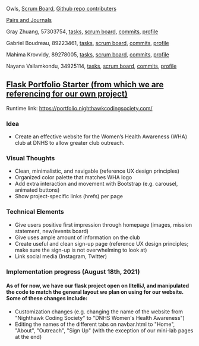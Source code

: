 Owls, [Scrum Board](https://github.com/wangzi190/flask_portfolio/projects/1), [Github repo contributers](https://github.com/wangzi190/flask_portfolio/graphs/contributors)

[Pairs and Journals]()

Gray Zhuang, 57303754, [tasks](https://github.com/wangzi190/flask_portfolio/projects/1?card_filter_query=assignee%3Awangzi190), [scrum board](https://github.com/wangzi190/flask_portfolio/projects/1?card_filter_query=author%3Awangzi190), [commits](https://github.com/wangzi190/flask_portfolio/commits?author=wangzi190), [profile](https://github.com/wangzi190)

Gabriel Boudreau, 89223461, [tasks](https://github.com/wangzi190/flask_portfolio/projects/1?card_filter_query=assignee%3A+gabrielboudreau), [scrum board](https://github.com/wangzi190/flask_portfolio/projects/1?card_filter_query=author%3A+gabrielboudreau), [commits](https://github.com/wangzi190/flask_portfolio/commits?author=GabrielBoudreau), [profile](https://github.com/Gabrielboudreau)

Mahima Krovvidy, 89278005, [tasks](https://github.com/wangzi190/flask_portfolio/projects/1?card_filter_query=assignee%3Amahimak19), [scrum board](https://github.com/wangzi190/flask_portfolio/projects/1?card_filter_query=author%3Amahimak19), [commits](https://github.com/wangzi190/flask_portfolio/commits?author=mahimak19), [profile](https://github.com/mahimak19)

Nayana Vallamkondu, 34925114, [tasks](https://github.com/wangzi190/flask_portfolio/projects/1?card_filter_query=assignee%3Anayanav), [scrum board](https://github.com/wangzi190/flask_portfolio/projects/1?card_filter_query=author%3Anayanav), [commits](https://github.com/wangzi190/flask_portfolio/commits?author=Nayanav), [profile](https://github.com/Nayanav)

## [Flask Portfolio Starter (from which we are referencing for our own project)](https://nighthawkcodingsociety.com/projectsearch/details/Flask%20Portfolio%20Starter)
Runtime link: https://portfolio.nighthawkcodingsociety.com/

### Idea
* Create an effective website for the Women’s Health Awareness (WHA) club at DNHS to allow greater club outreach.

### Visual Thoughts
* Clean, minimalistic, and navigable (reference UX design principles)
* Organized color palette that matches WHA logo
* Add extra interaction and movement with Bootstrap (e.g. carousel, animated buttons)
* Show project-specific links (hrefs) per page

### Technical Elements
* Give users positive first impression through homepage (images, mission statement, new/events board)
* Give uses ample amount of information on the club
* Create useful and clean sign-up page (reference UX design principles; make sure the sign-up is not overwhelming to look at)
* Link social media (Instagram, Twitter)

### Implementation progress (August 18th, 2021)
#### As of for now, we have our flask project open on IltelliJ, and manipulated the code to match the general layout we plan on using for our website. Some of these changes include:
* Customization changes (e.g. changing the name of the website from "Nighthawk Coding Society" to "DNHS Women's Health Awareness")
* Editing the names of the different tabs on navbar.html to "Home", "About", "Outreach", "Sign Up" (with the exception of our mini-lab pages at the end)
